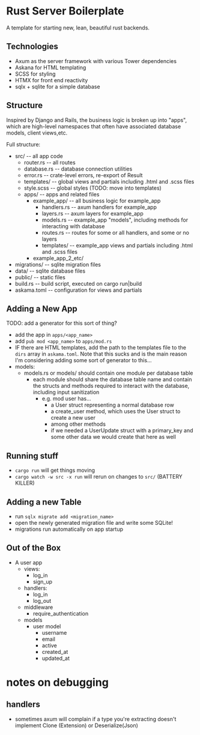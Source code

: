 # Rust Server Boilerplate
A template for starting new, lean, beautiful rust backends.

## Technologies
- Axum as the server framework with various Tower dependencies
- Askana for HTML templating
- SCSS for styling
- HTMX for front end reactivity
- sqlx + sqlite for a simple database

## Structure
Inspired by Django and Rails, the business logic is broken up into "apps", which are high-level namespaces that often have associated database models, client views,etc. 

Full structure:
- src/ -- all app code
  - router.rs -- all routes
  - database.rs -- database connection utilities
  - error.rs -- crate-level errors, re-export of Result
  - templates/ -- global views and partials including .html and .scss files
  - style.scss -- global styles (TODO: move into templates)
  - apps/ -- apps and related files
    - example_app/ -- all business logic for example_app
      - handlers.rs -- axum handlers for example_app
      - layers.rs -- axum layers for example_app
      - models.rs -- example_app "models", including methods for interacting with database
      - routes.rs -- routes for some or all handlers, and some or no layers
      - templates/ -- example_app views and partials including .html and .scss files
    - example_app_2_etc/
- migrations/ -- sqlite migration files
- data/ -- sqlite database files
- public/ -- static files
- build.rs -- build script, executed on cargo run|build
- askama.toml -- configuration for views and partials

## Adding a New App
TODO: add a generator for this sort of thing?
- add the app in `apps/<app_name>`
- add `pub mod <app_name>` to `apps/mod.rs`
- IF there are HTML templates, add the path to the templates file to the `dirs` array in `askama.toml`. Note that this sucks and is the main reason I'm considering adding some sort of generator to this... 
- models:
  - models.rs or models/ should contain one module per database table
    - each module should share the database table name and contain the structs and methods required to interact with the database, including input sanitization
      - e.g. mod user has...
        - a User struct representing a normal database row
        - a create_user method, which uses the User struct to create a new user
        - among other methods
        - if we needed a UserUpdate struct with a primary_key and some other data we would create that here as well 

## Running stuff
- `cargo run` will get things moving
- `cargo watch -w src -x run` will rerun on changes to `src/`  (BATTERY KILLER)

## Adding a new Table
- run `sqlx migrate add <migration_name>`
- open the newly generated migration file and write some SQLite!
- migrations run automatically on app startup

## Out of the Box
- A user app
  - views:
    - log_in
    - sign_up
  - handlers:
    - log_in
    - log_out
  - middleware
    - require_authentication
  - models
    - user model
      - username
      - email
      - active
      - created_at
      - updated_at
    

# notes on debugging

## handlers
- sometimes axum will complain if a type you're extracting doesn't implement Clone (Extension) or Deserialize(Json)